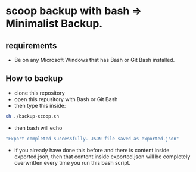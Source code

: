# scoop backup with bash => Minimalist Backup.

## requirements
- Be on any Microsoft Windows that has Bash or Git Bash installed.

## How to backup
- clone this repository
- open this repusitory with Bash or Git Bash
- then type this inside:
```bash
sh ./backup-scoop.sh
```
- then bash will echo
```bash
"Export completed successfully. JSON file saved as exported.json"
```
- if you already have done this before and there is content inside exported.json, then that content inside exported.json will be completely overwritten every time you run this bash script.